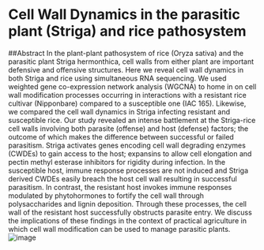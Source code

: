 # Cell Wall Dynamics in the parasitic plant (Striga) and rice pathosystem

##Abstract
In the plant-plant pathosystem of rice (Oryza sativa) and the parasitic plant Striga hermonthica, cell walls from either plant are important defensive and offensive structures. Here we reveal cell wall dynamics in both Striga and rice using simultaneous RNA sequencing. We used weighted gene co-expression network analysis (WGCNA) to home in on cell wall modification processes occurring in interactions with a resistant rice cultivar (Nipponbare) compared to a susceptible one (IAC 165). Likewise, we compared the cell wall dynamics in Striga infecting resistant and susceptible rice. Our study revealed an intense battlement at the Striga-rice cell walls involving both parasite (offense) and host (defense) factors; the outcome of which makes the difference between successful or failed parasitism. Striga activates genes encoding cell wall degrading enzymes (CWDEs) to gain access to the host; expansins to allow cell elongation and pectin methyl esterase inhibitors for rigidity during infection. In the susceptible host, immune response processes are not induced and Striga derived CWDEs easily breach the host cell wall resulting in successful parasitism. In contrast, the resistant host invokes immune responses modulated by phytohormones to fortify the cell wall through polysaccharides and lignin deposition. Through these processes, the cell wall of the resistant host successfully obstructs parasite entry. We discuss the implications of these findings in the context of practical agriculture in which cell wall modification can be used to manage parasitic plants.
![image](https://github.com/user-attachments/assets/8fd1c36d-1df0-494f-849f-ac20c6d7c2bc)
